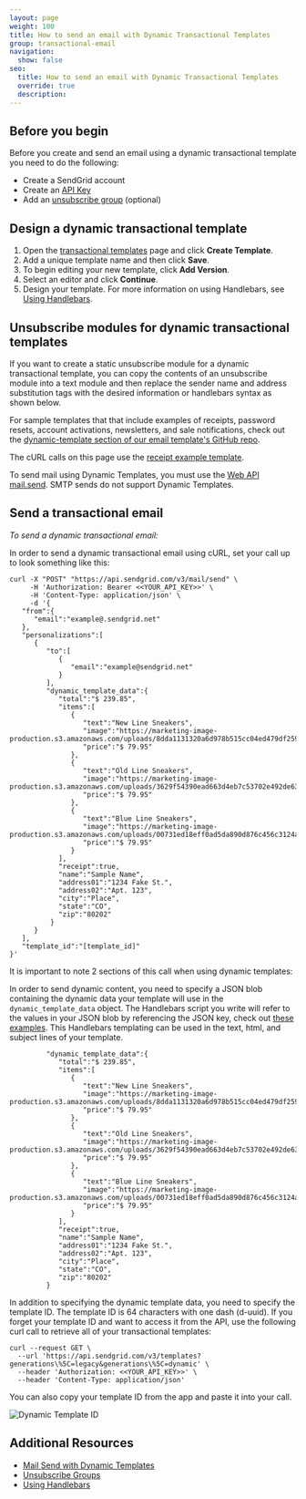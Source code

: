 ```yaml
---
layout: page
weight: 100
title: How to send an email with Dynamic Transactional Templates
group: transactional-email
navigation:
  show: false
seo:
  title: How to send an email with Dynamic Transactional Templates
  override: true
  description:
---
```


## 	Before you begin

Before you create and send an email using a dynamic transactional template you need to do the following:

* Create a SendGrid account
* Create an [API Key]({{root_url}}/ui/account-and-settings/api-keys/)
* Add an [unsubscribe group]({{root_url}}/ui/sending-email/group-unsubscribes/) (optional)

## 	Design a dynamic transactional template

1. Open the [transactional templates](https://sendgrid.com/dynamic_templates) page and click **Create Template**.
2. Add a unique template name and then click **Save**.
3. To begin editing your new template, click **Add Version**.
4. Select an editor and click **Continue**.
5. Design your template. For more information on using Handlebars, see [Using Handlebars]({{root_url}}/for-developers/sending-email/using-handlebars/).

##  Unsubscribe modules for dynamic transactional templates

If you want to create a static unsubscribe module for a dynamic transactional template, you can copy the contents of an unsubscribe module into a text module and then replace the sender name and address substitution tags with the desired information or handlebars syntax as shown below.

For sample templates that that include examples of receipts, password resets, account activations, newsletters, and sale notifications, check out the [dynamic-template section of our email template's GitHub repo](https://github.com/sendgrid/email-templates/tree/master/dynamic-templates).

The cURL calls on this page use the [receipt example template](https://github.com/sendgrid/email-templates/tree/master/dynamic-templates/receipt).

<call-out type="warning">

To send mail using Dynamic Templates, you must use the [Web API mail.send](https://sendgrid.com/docs/for-developers/sending-email/v3-mail-send-faq/). SMTP sends do not support Dynamic Templates.

</call-out>

## 	Send a transactional email

*To send a dynamic transactional email:*

In order to send a dynamic transactional email using cURL, set your call up to look something like this:

```
curl -X "POST" "https://api.sendgrid.com/v3/mail/send" \
     -H 'Authorization: Bearer <<YOUR_API_KEY>>' \
     -H 'Content-Type: application/json' \
     -d '{
   "from":{
      "email":"example@.sendgrid.net"
   },
   "personalizations":[
      {
         "to":[
            {
               "email":"example@sendgrid.net"
            }
         ],
         "dynamic_template_data":{
            "total":"$ 239.85",
            "items":[
               {
                  "text":"New Line Sneakers",
                  "image":"https://marketing-image-production.s3.amazonaws.com/uploads/8dda1131320a6d978b515cc04ed479df259a458d5d45d58b6b381cae0bf9588113e80ef912f69e8c4cc1ef1a0297e8eefdb7b270064cc046b79a44e21b811802.png",
                  "price":"$ 79.95"
               },
               {
                  "text":"Old Line Sneakers",
                  "image":"https://marketing-image-production.s3.amazonaws.com/uploads/3629f54390ead663d4eb7c53702e492de63299d7c5f7239efdc693b09b9b28c82c924225dcd8dcb65732d5ca7b7b753c5f17e056405bbd4596e4e63a96ae5018.png",
                  "price":"$ 79.95"
               },
               {
                  "text":"Blue Line Sneakers",
                  "image":"https://marketing-image-production.s3.amazonaws.com/uploads/00731ed18eff0ad5da890d876c456c3124a4e44cb48196533e9b95fb2b959b7194c2dc7637b788341d1ff4f88d1dc88e23f7e3704726d313c57f350911dd2bd0.png",
                  "price":"$ 79.95"
               }
            ],
            "receipt":true,
            "name":"Sample Name",
            "address01":"1234 Fake St.",
            "address02":"Apt. 123",
            "city":"Place",
            "state":"CO",
            "zip":"80202"
          }
      }
   ],
   "template_id":"[template_id]"
}'
```

It is important to note 2 sections of this call when using dynamic templates:

In order to send dynamic content, you need to specify a JSON blob containing the dynamic data your template will use in the `dynamic_template_data` object. The Handlebars script you write will refer to the values in your JSON blob by referencing the JSON key, check out [these examples]({{root_url}}/docs/ui/sending-email/using-handlebars/#handlebarjs-reference). This Handlebars templating can be used in the text, html, and subject lines of your template.
```
         "dynamic_template_data":{
            "total":"$ 239.85",
            "items":[
               {
                  "text":"New Line Sneakers",
                  "image":"https://marketing-image-production.s3.amazonaws.com/uploads/8dda1131320a6d978b515cc04ed479df259a458d5d45d58b6b381cae0bf9588113e80ef912f69e8c4cc1ef1a0297e8eefdb7b270064cc046b79a44e21b811802.png",
                  "price":"$ 79.95"
               },
               {
                  "text":"Old Line Sneakers",
                  "image":"https://marketing-image-production.s3.amazonaws.com/uploads/3629f54390ead663d4eb7c53702e492de63299d7c5f7239efdc693b09b9b28c82c924225dcd8dcb65732d5ca7b7b753c5f17e056405bbd4596e4e63a96ae5018.png",
                  "price":"$ 79.95"
               },
               {
                  "text":"Blue Line Sneakers",
                  "image":"https://marketing-image-production.s3.amazonaws.com/uploads/00731ed18eff0ad5da890d876c456c3124a4e44cb48196533e9b95fb2b959b7194c2dc7637b788341d1ff4f88d1dc88e23f7e3704726d313c57f350911dd2bd0.png",
                  "price":"$ 79.95"
               }
            ],
            "receipt":true,
            "name":"Sample Name",
            "address01":"1234 Fake St.",
            "address02":"Apt. 123",
            "city":"Place",
            "state":"CO",
            "zip":"80202"
         }
```

In addition to specifying the dynamic template data, you need to specify the template ID. The template ID is 64 characters with one dash (d-uuid). If you forget your template ID and want to access it from the API, use the following curl call to retrieve all of your transactional templates:

```
curl --request GET \
  --url 'https://api.sendgrid.com/v3/templates?generations\%5C=legacy&generations\%5C=dynamic' \
  --header 'Authorization: <<YOUR_API_KEY>>' \
  --header 'Content-Type: application/json'
```

You can also copy your template ID from the app and paste it into your call.

![]({{root_url}}/img/dynamic_template_id.png "Dynamic Template ID")

## 	Additional Resources
- [Mail Send with Dynamic Templates](https://sendgrid.com/docs/ui/sending-email/how-to-send-an-email-with-dynamic-transactional-templates/)
- [Unsubscribe Groups]({{root_url}}/ui/sending-email/group-unsubscribes/)
- [Using Handlebars]({{root_url}}/for-developers/sending-email/using-handlebars/)
